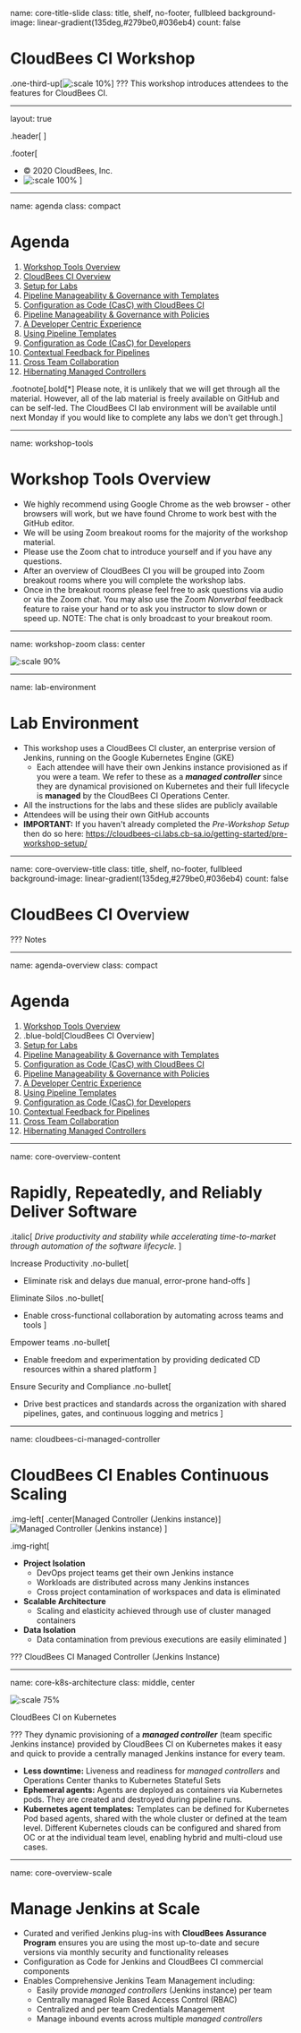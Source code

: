 name: core-title-slide
class: title, shelf, no-footer, fullbleed
background-image: linear-gradient(135deg,#279be0,#036eb4)
count: false


# CloudBees CI Workshop
.one-third-up[![:scale 10%](../img/CloudBees-Submark-White.svg)]
???
This workshop introduces attendees to the features for CloudBees CI.

---
layout: true

.header[
]

.footer[
- © 2020 CloudBees, Inc.
- ![:scale 100%](../img/CloudBees-Submark-Full-Color.svg)
]
---
name: agenda
class: compact

# Agenda

1. <a class="no-style" href="#workshop-tools">Workshop Tools Overview</a>
2. <a class="no-style" href="#core-overview-title">CloudBees CI Overview</a>
3. <a class="no-style" href="#core-setup-overview">Setup for Labs</a>
4. <a class="no-style" href="#pipeline-template-catalog-title">Pipeline Manageability & Governance with Templates</a>
5. <a class="no-style" href="#casc-title">Configuration as Code (CasC) with CloudBees CI</a>
6. <a class="no-style" href="#pipeline-policies-title">Pipeline Manageability & Governance with Policies</a>
7. <a class="no-style" href="#dev-centric-title">A Developer Centric Experience</a>
8. <a class="no-style" href="#using-templates-title">Using Pipeline Templates</a>
9. <a class="no-style" href="#casc-dev-title">Configuration as Code (CasC) for Developers</a>
10. <a class="no-style" href="#contextual-feedback-title">Contextual Feedback for Pipelines</a>
11. <a class="no-style" href="#cross-team-title">Cross Team Collaboration</a>
12. <a class="no-style" href="#hibernate-title">Hibernating Managed Controllers</a>

.footnote[.bold[*] Please note, it is unlikely that we will get through all the material. However, all of the lab material is freely available on GitHub and can be self-led. The CloudBees CI lab environment will be available until next Monday if you would like to complete any labs we don't get through.]

---
name: workshop-tools
# Workshop Tools Overview

* We highly recommend using Google Chrome as the web browser - other browsers will work, but we have found Chrome to work best with the GitHub editor.
* We will be using Zoom breakout rooms for the majority of the workshop material.
* Please use the Zoom chat to introduce yourself and if you have any questions.
* After an overview of CloudBees CI you will be grouped into Zoom breakout rooms where you will complete the workshop labs.
* Once in the breakout rooms please feel free to ask questions via audio or via the Zoom chat. You may also use the Zoom *Nonverbal* feedback feature to raise your hand or to ask you instructor to slow down or speed up. NOTE: The chat is only broadcast to your breakout room.

---
name: workshop-zoom
class: center

![:scale 90%](img/zoom-tools.png)

---
name: lab-environment
# Lab Environment
* This workshop uses a CloudBees CI cluster, an enterprise version of Jenkins, running on the Google Kubernetes Engine (GKE)
  * Each attendee will have their own Jenkins instance provisioned as if you were a team. We refer to these as a ***managed controller*** since they are dynamical provisioned on Kubernetes and their full lifecycle is **managed** by the CloudBees CI Operations Center.
* All the instructions for the labs and these slides are publicly available
* Attendees will be using their own GitHub accounts 
* **IMPORTANT:** If you haven't already completed the *Pre-Workshop Setup* then do so here: https://cloudbees-ci.labs.cb-sa.io/getting-started/pre-workshop-setup/

---
name: core-overview-title
class: title, shelf, no-footer, fullbleed
background-image: linear-gradient(135deg,#279be0,#036eb4)
count: false

# CloudBees CI Overview

???
Notes

---
name: agenda-overview
class: compact

# Agenda

1. <a class="no-style" href="#workshop-tools">Workshop Tools Overview</a>
2. .blue-bold[CloudBees CI Overview]
3. <a class="no-style" href="#core-setup-overview">Setup for Labs</a>
4. <a class="no-style" href="#pipeline-template-catalog-title">Pipeline Manageability & Governance with Templates</a>
5. <a class="no-style" href="#casc-title">Configuration as Code (CasC) with CloudBees CI</a>
6. <a class="no-style" href="#pipeline-policies-title">Pipeline Manageability & Governance with Policies</a>
7. <a class="no-style" href="#dev-centric-title">A Developer Centric Experience</a>
8. <a class="no-style" href="#using-templates-title">Using Pipeline Templates</a>
9. <a class="no-style" href="#casc-dev-title">Configuration as Code (CasC) for Developers</a>
10. <a class="no-style" href="#contextual-feedback-title">Contextual Feedback for Pipelines</a>
11. <a class="no-style" href="#cross-team-title">Cross Team Collaboration</a>
12. <a class="no-style" href="#hibernate-title">Hibernating Managed Controllers</a>

---
name: core-overview-content

# Rapidly, Repeatedly, and Reliably Deliver Software

.italic[
  *Drive productivity and stability while accelerating time-to-market through automation of the software lifecycle.*
]

Increase Productivity
.no-bullet[
* Eliminate risk and delays due manual, error-prone hand-offs
]

Eliminate Silos
.no-bullet[
* Enable cross-functional collaboration by automating across teams and tools
]

Empower teams
.no-bullet[
* Enable freedom and experimentation by providing dedicated CD resources within a shared platform
]

Ensure Security and Compliance
.no-bullet[
* Drive best practices and standards across the organization with shared pipelines, gates, and continuous logging and metrics
]

---
name: cloudbees-ci-managed-controller

# CloudBees CI Enables Continuous Scaling

.img-left[
  .center[Managed Controller (Jenkins instance)]
![Managed Controller (Jenkins instance)](img/dpa.png)
]

.img-right[
* **Project Isolation**
  * DevOps project teams get their own Jenkins instance
  * Workloads are distributed across many Jenkins instances
  * Cross project contamination of workspaces and data is eliminated
* **Scalable Architecture**
  * Scaling and elasticity achieved through use of cluster managed containers 
* **Data Isolation**
  * Data contamination from previous executions are easily eliminated
]

???
CloudBees CI Managed Controller (Jenkins Instance)

---
name: core-k8s-architecture
class: middle, center

![:scale 75%](img/core-k8s-architecture.svg)

CloudBees CI on Kubernetes

???
They dynamic provisioning of a ***managed controller*** (team specific Jenkins instance) provided by CloudBees CI on Kubernetes makes it easy and quick to provide a centrally managed Jenkins instance for every team.
* **Less downtime:** Liveness and readiness for *managed controllers* and Operations Center thanks to Kubernetes Stateful Sets
* **Ephemeral agents:** Agents are deployed as containers via Kubernetes pods. They are created and destroyed during pipeline runs.
* **Kubernetes agent templates:** Templates can be defined for Kubernetes Pod based agents, shared with the whole cluster or defined at the team level.
Different Kubernetes clouds can be configured and shared from OC or at the individual team level, enabling hybrid and multi-cloud use cases.


---
name: core-overview-scale

# Manage Jenkins at Scale
* Curated and verified Jenkins plug-ins with **CloudBees Assurance Program** ensures you are using the most up-to-date and secure versions via monthly security and functionality releases 
* Configuration as Code for Jenkins and CloudBees CI commercial components
* Enables Comprehensive Jenkins Team Management including:
  * Easily provide *managed controllers* (Jenkins instance) per team
  * Centrally managed Role Based Access Control (RBAC)
  * Centralized and per team Credentials Management
  * Manage inbound events across multiple *managed controllers*
